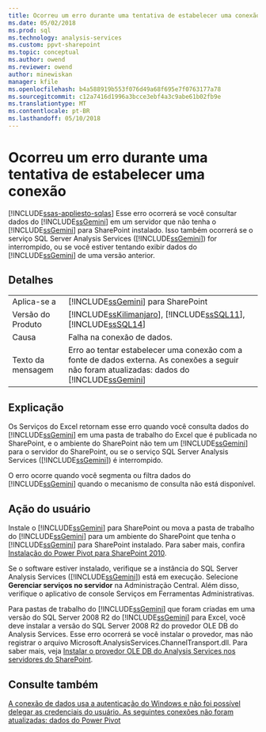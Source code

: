 ```yaml
---
title: Ocorreu um erro durante uma tentativa de estabelecer uma conexão | Microsoft Docs
ms.date: 05/02/2018
ms.prod: sql
ms.technology: analysis-services
ms.custom: ppvt-sharepoint
ms.topic: conceptual
ms.author: owend
ms.reviewer: owend
author: minewiskan
manager: kfile
ms.openlocfilehash: b4a588919b553f076d49a68f695e7f0763177a78
ms.sourcegitcommit: c12a7416d1996a3bcce3ebf4a3c9abe61b02fb9e
ms.translationtype: MT
ms.contentlocale: pt-BR
ms.lasthandoff: 05/10/2018
---
```

# <a name="an-error-occurred-during-an-attempt-to-establish-a-connection"></a>Ocorreu um erro durante uma tentativa de estabelecer uma conexão
[!INCLUDE[ssas-appliesto-sqlas](../../includes/ssas-appliesto-sqlas.md)]
  Esse erro ocorrerá se você consultar dados do [!INCLUDE[ssGemini](../../includes/ssgemini-md.md)] em um servidor que não tenha o [!INCLUDE[ssGemini](../../includes/ssgemini-md.md)] para SharePoint instalado. Isso também ocorrerá se o serviço SQL Server Analysis Services ([!INCLUDE[ssGemini](../../includes/ssgemini-md.md)]) for interrompido, ou se você estiver tentando exibir dados do [!INCLUDE[ssGemini](../../includes/ssgemini-md.md)] de uma versão anterior.  
  
## <a name="details"></a>Detalhes  
  
|||  
|-|-|  
|Aplica-se a|[!INCLUDE[ssGemini](../../includes/ssgemini-md.md)] para SharePoint|  
|Versão do Produto|[!INCLUDE[ssKilimanjaro](../../includes/sskilimanjaro-md.md)], [!INCLUDE[ssSQL11](../../includes/sssql11-md.md)], [!INCLUDE[ssSQL14](../../includes/sssql14-md.md)]|  
|Causa|Falha na conexão de dados.|  
|Texto da mensagem|Erro ao tentar estabelecer uma conexão com a fonte de dados externa. As conexões a seguir não foram atualizadas: dados do [!INCLUDE[ssGemini](../../includes/ssgemini-md.md)]|  
  
## <a name="explanation"></a>Explicação  
 Os Serviços do Excel retornam esse erro quando você consulta dados do [!INCLUDE[ssGemini](../../includes/ssgemini-md.md)] em uma pasta de trabalho do Excel que é publicada no SharePoint, e o ambiente do SharePoint não tem um [!INCLUDE[ssGemini](../../includes/ssgemini-md.md)] para o servidor do SharePoint, ou se o serviço SQL Server Analysis Services ([!INCLUDE[ssGemini](../../includes/ssgemini-md.md)]) é interrompido.  
  
 O erro ocorre quando você segmenta ou filtra dados do [!INCLUDE[ssGemini](../../includes/ssgemini-md.md)] quando o mecanismo de consulta não está disponível.  
  
## <a name="user-action"></a>Ação do usuário  
 Instale o [!INCLUDE[ssGemini](../../includes/ssgemini-md.md)] para SharePoint ou mova a pasta de trabalho do [!INCLUDE[ssGemini](../../includes/ssgemini-md.md)] para um ambiente do SharePoint que tenha o [!INCLUDE[ssGemini](../../includes/ssgemini-md.md)] para SharePoint instalado. Para saber mais, confira [Instalação do Power Pivot para SharePoint 2010](http://msdn.microsoft.com/en-us/8d47dde7-c941-4280-a934-e2fe3f9a938f).  
  
 Se o software estiver instalado, verifique se a instância do SQL Server Analysis Services ([!INCLUDE[ssGemini](../../includes/ssgemini-md.md)]) está em execução. Selecione **Gerenciar serviços no servidor** na Administração Central. Além disso, verifique o aplicativo de console Serviços em Ferramentas Administrativas.  
  
 Para pastas de trabalho do [!INCLUDE[ssGemini](../../includes/ssgemini-md.md)] que foram criadas em uma versão do SQL Server 2008 R2 do [!INCLUDE[ssGemini](../../includes/ssgemini-md.md)] para Excel, você deve instalar a versão do SQL Server 2008 R2 do provedor OLE DB do Analysis Services. Esse erro ocorrerá se você instalar o provedor, mas não registrar o arquivo Microsoft.AnalysisServices.ChannelTransport.dll. Para saber mais, veja [Instalar o provedor OLE DB do Analysis Services nos servidores do SharePoint](http://msdn.microsoft.com/en-us/2c62daf9-1f2d-4508-a497-af62360ee859).  
  
## <a name="see-also"></a>Consulte também  
 [A conexão de dados usa a autenticação do Windows e não foi possível delegar as credenciais do usuário. As seguintes conexões não foram atualizadas: dados do Power Pivot](../../analysis-services/power-pivot-sharepoint/the-data-connection-user-could-not-be-delegated.md)  
  
  
